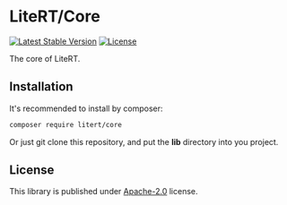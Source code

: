 # LiteRT/Core

[![Latest Stable Version](https://poser.pugx.org/litert/core/v/stable?format=flat-square)](https://packagist.org/packages/litert/core) [![License](https://poser.pugx.org/litert/core/license?format=flat-square)](https://packagist.org/packages/litert/core)

The core of LiteRT.

## Installation

It's recommended to install by composer:

```sh
composer require litert/core
```

Or just git clone this repository, and put the **lib** directory into you 
project.

## License

This library is published under [Apache-2.0](./LICENSE) license.
